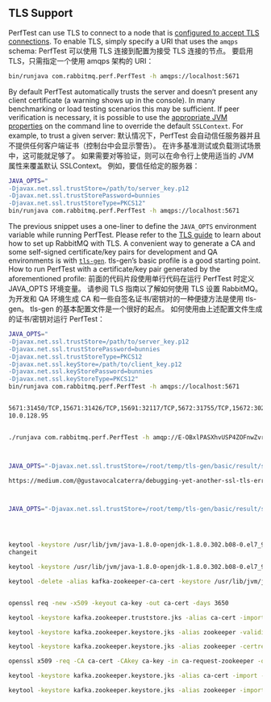 ## TLS Support

PerfTest can use TLS to connect to a node that is [configured to accept TLS connections](https://www.rabbitmq.com/ssl.html). To enable TLS, simply specify a URI that uses the `amqps` schema:  PerfTest 可以使用 TLS 连接到配置为接受 TLS 连接的节点。 要启用 TLS，只需指定一个使用 amqps 架构的 URI：

```bash
bin/runjava com.rabbitmq.perf.PerfTest -h amqps://localhost:5671
```

By default PerfTest automatically trusts the server and doesn’t present any client certificate (a warning shows up in the console). In many benchmarking or load testing scenarios this may be sufficient. If peer verification is necessary, it is possible to use the [appropriate JVM properties](https://docs.oracle.com/javase/8/docs/technotes/guides/security/jsse/JSSERefGuide.html#InstallationAndCustomization) on the command line to override the default `SSLContext`. For example, to trust a given server:  默认情况下，PerfTest 会自动信任服务器并且不提供任何客户端证书（控制台中会显示警告）。 在许多基准测试或负载测试场景中，这可能就足够了。 如果需要对等验证，则可以在命令行上使用适当的 JVM 属性来覆盖默认 SSLContext。 例如，要信任给定的服务器：

```bash
JAVA_OPTS="
-Djavax.net.ssl.trustStore=/path/to/server_key.p12
-Djavax.net.ssl.trustStorePassword=bunnies
-Djavax.net.ssl.trustStoreType=PKCS12"
bin/runjava com.rabbitmq.perf.PerfTest -h amqps://localhost:5671
```

The previous snippet uses a one-liner to define the `JAVA_OPTS` environment variable while running PerfTest. Please refer to the [TLS guide](https://www.rabbitmq.com/ssl.html) to learn about how to set up RabbitMQ with TLS. A convenient way to generate a CA and some self-signed certificate/key pairs for development and QA environments is with [`tls-gen`](https://github.com/michaelklishin/tls-gen/). tls-gen’s basic profile is a good starting point. How to run PerfTest with a certificate/key pair generated by the aforementioned profile: 前面的代码片段使用单行代码在运行 PerfTest 时定义 JAVA_OPTS 环境变量。 请参阅 TLS 指南以了解如何使用 TLS 设置 RabbitMQ。 为开发和 QA 环境生成 CA 和一些自签名证书/密钥对的一种便捷方法是使用 tls-gen。 tls-gen 的基本配置文件是一个很好的起点。 如何使用由上述配置文件生成的证书/密钥对运行 PerfTest：

```bash
JAVA_OPTS="
-Djavax.net.ssl.trustStore=/path/to/server_key.p12
-Djavax.net.ssl.trustStorePassword=bunnies
-Djavax.net.ssl.trustStoreType=PKCS12
-Djavax.net.ssl.keyStore=/path/to/client_key.p12
-Djavax.net.ssl.keyStorePassword=bunnies
-Djavax.net.ssl.keyStoreType=PKCS12"
bin/runjava com.rabbitmq.perf.PerfTest -h amqps://localhost:5671
```













```bash

5671:31450/TCP,15671:31426/TCP,15691:32117/TCP,5672:31755/TCP,15672:30206/TCP
10.0.128.95


./runjava com.rabbitmq.perf.PerfTest -h amqp://E-OBxlPASXhvUSP4ZOFnwZvr40vcOQNJ:quF8_CLJSuB46Wnnm7lJTi54cXRzOfLp@10.0.128.95:31755 -x 1 -y 1 -u "throughput-test-1" -a --id "test 1" -s 4 -z 30



JAVA_OPTS="-Djavax.net.ssl.trustStore=/root/temp/tls-gen/basic/result/server_key.p12 -Djavax.net.ssl.trustStoreType=PKCS12 -Djavax.net.ssl.keyStore=/root/temp/tls-gen/basic/result/client_key.p12 -Djavax.net.ssl.keyStoreType=PKCS12" ./runjava com.rabbitmq.perf.PerfTest -h amqps://E-OBxlPASXhvUSP4ZOFnwZvr40vcOQNJ:quF8_CLJSuB46Wnnm7lJTi54cXRzOfLp@10.0.128.95:31450 -x 1 -y 1 -u "throughput-test-1" -a --id "test 1" -s 4 -z 30

https://medium.com/@gustavocalcaterra/debugging-yet-another-ssl-tls-error-the-trustanchors-parameter-must-be-non-empty-7dd9cb300f43



JAVA_OPTS="-Djavax.net.ssl.trustStore=/root/temp/tls-gen/basic/result/server_key.p12 -Djavax.net.ssl.trustStoreType=PKCS12" ./runjava com.rabbitmq.perf.PerfTest -h amqps://E-OBxlPASXhvUSP4ZOFnwZvr40vcOQNJ:quF8_CLJSuB46Wnnm7lJTi54cXRzOfLp@10.0.128.95:31450 -x 1 -y 1 -u "throughput-test-1" -a --id "test 1" -s 4 -z 30




keytool -keystore /usr/lib/jvm/java-1.8.0-openjdk-1.8.0.302.b08-0.el7_9.x86_64/jre/lib/security/cacerts --list
changeit

keytool -keystore /usr/lib/jvm/java-1.8.0-openjdk-1.8.0.302.b08-0.el7_9.x86_64/jre/lib/security/cacerts -alias kafka-zookeeper-ca-cert -import -file /root/temp/tls-gen/basic/result/ca_certificate.pem

keytool -delete -alias kafka-zookeeper-ca-cert -keystore /usr/lib/jvm/java-1.8.0-openjdk-1.8.0.302.b08-0.el7_9.x86_64/jre/lib/security/cacerts


openssl req -new -x509 -keyout ca-key -out ca-cert -days 3650

keytool -keystore kafka.zookeeper.truststore.jks -alias ca-cert -import -file ca-cert

keytool -keystore kafka.zookeeper.keystore.jks -alias zookeeper -validity 3650 -genkey -keyalg RSA -ext SAN=dns:localhost

keytool -keystore kafka.zookeeper.keystore.jks -alias zookeeper -certreq -file ca-request-zookeeper

openssl x509 -req -CA ca-cert -CAkey ca-key -in ca-request-zookeeper -out ca-signed-zookeeper -days 3650 -CAcreateserial

keytool -keystore kafka.zookeeper.keystore.jks -alias ca-cert -import -file ca-cert

keytool -keystore kafka.zookeeper.keystore.jks -alias zookeeper -import -file ca-signed-zookeeper



```

